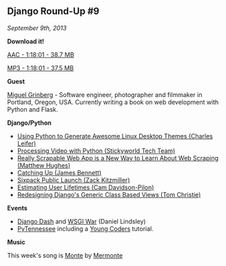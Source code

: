 ## Django Round-Up #9

*September 9th, 2013*

**Download it!**

[AAC - 1:18:01 - 38.7 MB](http://dfefdba4b8432e779112-ebcd017d16300157e1980295b6e28ad8.r84.cf1.rackcdn.com/Django%20Round-Up%209.m4a)

[MP3 - 1:18:01 - 37.5 MB](http://dfefdba4b8432e779112-ebcd017d16300157e1980295b6e28ad8.r84.cf1.rackcdn.com/Django%20Round-Up%209.mp3)


**Guest**

[Miguel Grinberg](http://miguelgrinberg.com) - Software engineer, photographer and filmmaker in Portland, Oregon, USA. Currently writing a book on web development with Python and Flask.

**Django/Python**

* [Using Python to Generate Awesome Linux Desktop Themes (Charles Leifer)](http://charlesleifer.com/blog/using-python-to-generate-awesome-linux-desktop-themes/)
* [Processing Video with Python (Stickyworld Tech Team)](http://techblog.stickyworld.com/video-with-python.html)
* [Really Scrapable Web App is a New Way to Learn About Web Scraping (Matthew Hughes)](http://www.matthewhughes.co.uk/really-scrapable-web-app-is-a-new-way-to-learn-about-web-scraping/)
* [Catching Up (James Bennett)](http://www.b-list.org/weblog/2013/aug/26/catching/)
* [Sixpack Public Launch (Zack Kitzmiller)](http://b.z19r.com/post/sixpack-public-launch)
* [Estimating User Lifetimes (Cam Davidson-Pilon)](http://blog.yhathq.com/posts/estimating-user-lifetimes-with-pymc.html)
* [Redesigning Django's Generic Class Based Views (Tom Christie)](http://dabapps.com/blog/fixing-djangos-generic-class-based-views/)

**Events**

* [Django Dash](http://toastdriven.com/blog/2013/sep/04/django-dash-registration-soon-and-sponsors-needed/) and [WSGI War](http://toastdriven.com/blog/2013/sep/04/wsgi-war-wants-you/) (Daniel Lindsley)
* [PyTennessee](http://www.pytennessee.org/) including a [Young Coders](http://www.pytennessee.org/young-coders/) tutorial.

**Music**

This week's song is [Monte](http://freemusicarchive.org/music/Mermonte/Mermonte/Mermonte_-_Monte) by [Mermonte](http://mermonte.com/)
